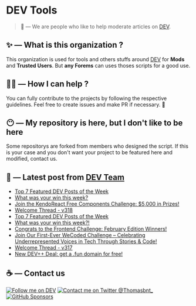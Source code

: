 # DEV Tools

> 🔧 — We are people who like to help moderate articles on [DEV](https://dev.to).

## ✨ — What is this organization ?

This organization is used for tools and others stuffs around [DEV](https://dev.to) for **Mods** and **Trusted Users**. But __any Forems__ can uses thoses scripts for a good use.


## 💪🏼 — How I can help ?

You can fully contribute to the projects by following the respective guidelines. Feel free to create issues and make PR if necessary. 🎉

## 😶 — My repository is here, but I don't like to be here

Some repositorys are forked from members who designed the script. If this is your case and you don't want your project to be featured here and modified, contact us.

## 📝 — Latest post from [DEV Team](https://dev.to/devteam)

<!-- BLOG-POST-LIST:START -->
- [Top 7 Featured DEV Posts of the Week](https://dev.to/devteam/top-7-featured-dev-posts-of-the-week-5cm2)
- [What was your win this week?](https://dev.to/devteam/what-was-your-win-this-week-d7f)
- [Join the KendoReact Free Components Challenge: $5,000 in Prizes!](https://dev.to/devteam/join-the-kendoreact-free-components-challenge-5000-in-prizes-2896)
- [Welcome Thread - v318](https://dev.to/devteam/welcome-thread-v318-56i1)
- [Top 7 Featured DEV Posts of the Week](https://dev.to/devteam/top-7-featured-dev-posts-of-the-week-17ik)
- [What was your win this week?!](https://dev.to/devteam/what-was-your-win-this-week-52n3)
- [Congrats to the Frontend Challenge: February Edition Winners!](https://dev.to/devteam/congrats-to-the-frontend-challenge-february-edition-winners-3an9)
- [Join Our First-Ever WeCoded Challenge – Celebrating Underrepresented Voices in Tech Through Stories &amp; Code!](https://dev.to/devteam/join-our-first-ever-wecoded-challenge-celebrating-underrepresented-voices-in-tech-through-stories-5m5)
- [Welcome Thread - v317](https://dev.to/devteam/welcome-thread-v317-57i0)
- [New DEV++ Deal: get a .fun domain for free!](https://dev.to/devteam/new-dev-deal-get-a-fun-domain-for-free-47m2)
<!-- BLOG-POST-LIST:END -->


## ☕ — Contact us

[![Follow me on DEV](https://img.shields.io/badge/dev.to-%2308090A.svg?&style=for-the-badge&logo=dev.to&logoColor=white&alt=devto)](https://dev.to/thomasbnt)
[![Contact me on Twitter @Thomasbnt_](https://img.shields.io/badge/Contact%20me%20on%20Twitter-%231DA1F2.svg?&style=for-the-badge&logo=twitter&logoColor=white&alt=twitter)](https://twitter.com/messages/1142357270-1142357270?text=Hello,%20I%20contact%20you%20from%20devtotools%20&recipient_id=1142357270) [![GitHub Sponsors](https://img.shields.io/badge/Sponsor%20me-%23EA54AE.svg?&style=for-the-badge&logo=github-sponsors&logoColor=white)](https://github.com/sponsors/thomasbnt)


